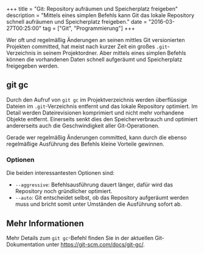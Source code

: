 +++
title       = "Git: Repository aufräumen und Speicherplatz freigeben"
description = "Mittels eines simplen Befehls kann Git das lokale Repository schnell aufräumen und Speicherplatz freigeben."
date        = "2016-03-27T00:25:00"
tag         = ["Git", "Programmierung"]
+++

Wer oft und regelmäßig Änderungen an seinen mittles Git versionierten Projekten committed, hat meist nach kurzer Zeit ein großes `.git`-Verzeichnis in seinem Projektordner. Aber mittels eines simplen Befehls können die vorhandenen Daten schnell aufgeräumt und Speicherplatz freigegeben werden.

<!--more-->

## git gc
Durch den Aufruf von `git gc` im Projektverzeichnis werden überflüssige Dateien im `.git`-Verzeichnis entfernt und das lokale Repository optimiert.
Im Detail werden Dateirevisionen komprimiert und nicht mehr vorhandene Objekte entfernt. Einerseits senkt dies den Speicherverbrauch und optimiert andererseits auch die Geschwindigkeit aller Git-Operationen.

Gerade wer regelmäßig Änderungen committed, kann durch die ebenso regelmäßige Ausführung des Befehls kleine Vorteile gewinnen.

### Optionen
Die beiden interessantesten Optionen sind:

* `--aggressive`: Befehlsausführung dauert länger, dafür wird das Repository noch gründlicher optimiert.
* `--auto`: Git entscheidet selbst, ob das Repository aufgeräumt werden muss und bricht somit unter Umständen die Ausführung sofort ab.

## Mehr Informationen
Mehr Details zum `git gc`-Befehl finden Sie in der aktuellen Git-Dokumentation unter https://git-scm.com/docs/git-gc/.
